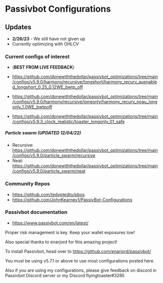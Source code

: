 # Passivbot Configurations
## Updates
  * **2/26/23** - We still have not given up
  * Currently optimizing with OHLCV
### Current configs of interest
* (**BEST FROM LIVE FEEDBACK**) 
* https://github.com/donewiththedollar/passivbot_optimizations/tree/main/configs/v5.9.0/harmony/recursive/longshort/harmony_recurv_auenabled_longshort_0.25_0.12WE_bwtp_off
* https://github.com/donewiththedollar/passivbot_optimizations/tree/main/configs/v5.9.0/harmony/recursive/longonly/harmony_recurv_noau_longonly_1.0WE_bwtpoff

* https://github.com/donewiththedollar/passivbot_optimizations/tree/main/configs/v5.9.3_clock_realistic/toaster_longonly_01_safe
##### Particle swarm (**UPDATED 12/04/22**)
  * Recursive: https://github.com/donewiththedollar/passivbot_optimizations/tree/main/configs/v5.9.0/particle_swarm/recursive
  * Neat: https://github.com/donewiththedollar/passivbot_optimizations/tree/main/configs/v5.9.0/particle_swarm/neat
  
### Community Repos
  * https://github.com/tedyptedto/pbos
  * https://github.com/JohnKearney1/PassivBot-Configurations
### Passivbot documentation
  * https://www.passivbot.com/en/latest/
  

Proper risk management is key. Keep your wallet exposures low!

Also special thanks to enarjord for this amazing project!

To install Passivbot, head over to https://github.com/enarjord/passivbot/

You must be using v5.7.1 or above to use most configurations posted here.

Also if you are using my configurations, please give feedback on discord in Passivbot Discord server or my Discord flyingtoaster#3285
